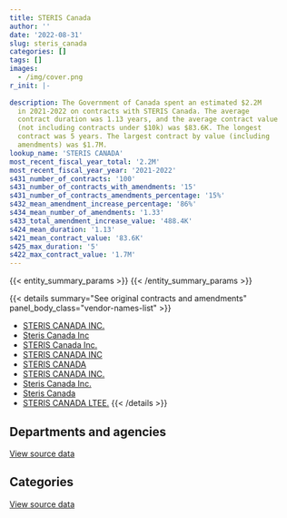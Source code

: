 ```yaml
---
title: STERIS Canada
author: ''
date: '2022-08-31'
slug: steris_canada
categories: []
tags: []
images:
  - /img/cover.png
r_init: |-
  
description: The Government of Canada spent an estimated $2.2M
  in 2021-2022 on contracts with STERIS Canada. The average
  contract duration was 1.13 years, and the average contract value
  (not including contracts under $10k) was $83.6K. The longest
  contract was 5 years. The largest contract by value (including
  amendments) was $1.7M.
lookup_name: 'STERIS CANADA'
most_recent_fiscal_year_total: '2.2M'
most_recent_fiscal_year_year: '2021-2022'
s431_number_of_contracts: '100'
s431_number_of_contracts_with_amendments: '15'
s431_number_of_contracts_amendments_percentage: '15%'
s432_mean_amendment_increase_percentage: '86%'
s434_mean_number_of_amendments: '1.33'
s433_total_amendment_increase_value: '488.4K'
s424_mean_duration: '1.13'
s421_mean_contract_value: '83.6K'
s425_max_duration: '5'
s422_max_contract_value: '1.7M'
---
```


<script src="/rmarkdown-libs/htmlwidgets/htmlwidgets.js"></script>
<link href="/rmarkdown-libs/datatables-css/datatables-crosstalk.css" rel="stylesheet" />
<script src="/rmarkdown-libs/datatables-binding/datatables.js"></script>
<script src="/rmarkdown-libs/jquery/jquery-3.6.0.min.js"></script>
<link href="/rmarkdown-libs/dt-core-bootstrap/css/dataTables.bootstrap.min.css" rel="stylesheet" />
<link href="/rmarkdown-libs/dt-core-bootstrap/css/dataTables.bootstrap.extra.css" rel="stylesheet" />
<script src="/rmarkdown-libs/dt-core-bootstrap/js/jquery.dataTables.min.js"></script>
<script src="/rmarkdown-libs/dt-core-bootstrap/js/dataTables.bootstrap.min.js"></script>
<link href="/rmarkdown-libs/crosstalk/css/crosstalk.min.css" rel="stylesheet" />
<script src="/rmarkdown-libs/crosstalk/js/crosstalk.min.js"></script>
<script src="/rmarkdown-libs/htmlwidgets/htmlwidgets.js"></script>
<link href="/rmarkdown-libs/datatables-css/datatables-crosstalk.css" rel="stylesheet" />
<script src="/rmarkdown-libs/datatables-binding/datatables.js"></script>
<script src="/rmarkdown-libs/jquery/jquery-3.6.0.min.js"></script>
<link href="/rmarkdown-libs/dt-core-bootstrap/css/dataTables.bootstrap.min.css" rel="stylesheet" />
<link href="/rmarkdown-libs/dt-core-bootstrap/css/dataTables.bootstrap.extra.css" rel="stylesheet" />
<script src="/rmarkdown-libs/dt-core-bootstrap/js/jquery.dataTables.min.js"></script>
<script src="/rmarkdown-libs/dt-core-bootstrap/js/dataTables.bootstrap.min.js"></script>
<link href="/rmarkdown-libs/crosstalk/css/crosstalk.min.css" rel="stylesheet" />
<script src="/rmarkdown-libs/crosstalk/js/crosstalk.min.js"></script>

{{< entity_summary_params >}}
{{< /entity_summary_params >}}

{{< details summary="See original contracts and amendments" panel_body_class="vendor-names-list" >}}
- [STERIS CANADA INC.](https://search.open.canada.ca/en/ct/?sort=contract_value_f%20desc&page=1&search_text=%22STERIS%20CANADA%20INC.%22)
- [Steris Canada Inc](https://search.open.canada.ca/en/ct/?sort=contract_value_f%20desc&page=1&search_text=%22Steris%20Canada%20Inc%22)
- [STERIS Canada Inc.](https://search.open.canada.ca/en/ct/?sort=contract_value_f%20desc&page=1&search_text=%22STERIS%20Canada%20Inc.%22)
- [STERIS CANADA INC](https://search.open.canada.ca/en/ct/?sort=contract_value_f%20desc&page=1&search_text=%22STERIS%20CANADA%20INC%22)
- [STERIS CANADA](https://search.open.canada.ca/en/ct/?sort=contract_value_f%20desc&page=1&search_text=%22STERIS%20CANADA%22)
- [STERIS CANADA INC.](https://search.open.canada.ca/en/ct/?sort=contract_value_f%20desc&page=1&search_text=%22STERIS%20%20CANADA%20INC.%22)
- [Steris Canada Inc.](https://search.open.canada.ca/en/ct/?sort=contract_value_f%20desc&page=1&search_text=%22Steris%20Canada%20Inc.%22)
- [Steris Canada](https://search.open.canada.ca/en/ct/?sort=contract_value_f%20desc&page=1&search_text=%22Steris%20Canada%22)
- [STERIS CANADA LTEE.](https://search.open.canada.ca/en/ct/?sort=contract_value_f%20desc&page=1&search_text=%22STERIS%20CANADA%20LTEE.%22)
{{< /details >}}

## Departments and agencies

<div id="htmlwidget-1" style="width:100%;height:auto;" class="datatables html-widget"></div>
<script type="application/json" data-for="htmlwidget-1">{"x":{"style":"bootstrap","filter":"none","vertical":false,"data":[["<a href=\"/departments/aafc-aac/\">Agriculture and Agri-Food Canada<\/a>","<a href=\"/departments/cfia-acia/\">Canadian Food Inspection Agency<\/a>","<a href=\"/departments/dfo-mpo/\">Fisheries and Oceans Canada<\/a>","<a href=\"/departments/dnd-mdn/\">National Defence<\/a>","<a href=\"/departments/ec/\">Environment and Climate Change Canada<\/a>","<a href=\"/departments/hc-sc/\">Health Canada<\/a>","<a href=\"/departments/isc-sac/\">Indigenous Services Canada<\/a>","<a href=\"/departments/nrc-cnrc/\">National Research Council Canada<\/a>","<a href=\"/departments/nrcan-rncan/\">Natural Resources Canada<\/a>","<a href=\"/departments/phac-aspc/\">Public Health Agency of Canada<\/a>"],[130049.57,184267.08,12693.68,null,23961.76,22262.84,null,126299.15,11569.34,36403.37],[232131.76,91637.77,8773.78,6526.57,91778.32,50385.92,6583.4,132335.96,null,22345.06],[128854.11,254980.12,15621.61,123112.94,52427.76,9610.27,15808.82,1198586.72,null,29985.1],[175525.2,109374.79,15621.61,132661.01,37339.43,39845.99,9268.73,1720805.58,null,7804.34]],"container":"<table class=\"table table-striped table-hover row-border order-column display\">\n  <thead>\n    <tr>\n      <th>Department<\/th>\n      <th>2018-2019<\/th>\n      <th>2019-2020<\/th>\n      <th>2020-2021<\/th>\n      <th>2021-2022<\/th>\n    <\/tr>\n  <\/thead>\n<\/table>","options":{"order":[[4,"desc"]],"pageLength":10,"autoWidth":true,"columnDefs":[{"targets":1,"render":"function(data, type, row, meta) {\n    return type !== 'display' ? data : DTWidget.formatCurrency(data, \"$\", 2, 3, \",\", \".\", true, null);\n  }"},{"targets":2,"render":"function(data, type, row, meta) {\n    return type !== 'display' ? data : DTWidget.formatCurrency(data, \"$\", 2, 3, \",\", \".\", true, null);\n  }"},{"targets":3,"render":"function(data, type, row, meta) {\n    return type !== 'display' ? data : DTWidget.formatCurrency(data, \"$\", 2, 3, \",\", \".\", true, null);\n  }"},{"targets":4,"render":"function(data, type, row, meta) {\n    return type !== 'display' ? data : DTWidget.formatCurrency(data, \"$\", 2, 3, \",\", \".\", true, null);\n  }"},{"width":"16%","targets":[1,2,3,4]},{"className":"dt-right","targets":[1,2,3,4]}],"orderClasses":false}},"evals":["options.columnDefs.0.render","options.columnDefs.1.render","options.columnDefs.2.render","options.columnDefs.3.render"],"jsHooks":[]}</script>
<p class="text-right">
<a href="https://github.com/GoC-Spending/contracts-data/tree/main/data/out/vendors/steris_canada/summary_by_fiscal_year_by_department.csv" class="source-data-link btn btn-link">View source data</a>
</p>

## Categories

<div id="htmlwidget-2" style="width:100%;height:auto;" class="datatables html-widget"></div>
<script type="application/json" data-for="htmlwidget-2">{"x":{"style":"bootstrap","filter":"none","vertical":false,"data":[["<a href=\"/categories/facilities_and_construction/\">Facilities and construction<\/a>","<a href=\"/categories/professional_services/\">Professional services<\/a>","<a href=\"/categories/medical/\">Medical<\/a>","<a href=\"/categories/industrial_products_and_services/\">Industrial products and services<\/a>"],[379977.4,null,null,167529.39],[448907.72,3659.57,null,189931.25],[412977.15,30357.79,null,1385652.5],[338080.8,45336.16,41603.13,1823226.59]],"container":"<table class=\"table table-striped table-hover row-border order-column display\">\n  <thead>\n    <tr>\n      <th>Category<\/th>\n      <th>2018-2019<\/th>\n      <th>2019-2020<\/th>\n      <th>2020-2021<\/th>\n      <th>2021-2022<\/th>\n    <\/tr>\n  <\/thead>\n<\/table>","options":{"order":[[4,"desc"]],"dom":"t","pageLength":30,"autoWidth":true,"columnDefs":[{"targets":1,"render":"function(data, type, row, meta) {\n    return type !== 'display' ? data : DTWidget.formatCurrency(data, \"$\", 2, 3, \",\", \".\", true, null);\n  }"},{"targets":2,"render":"function(data, type, row, meta) {\n    return type !== 'display' ? data : DTWidget.formatCurrency(data, \"$\", 2, 3, \",\", \".\", true, null);\n  }"},{"targets":3,"render":"function(data, type, row, meta) {\n    return type !== 'display' ? data : DTWidget.formatCurrency(data, \"$\", 2, 3, \",\", \".\", true, null);\n  }"},{"targets":4,"render":"function(data, type, row, meta) {\n    return type !== 'display' ? data : DTWidget.formatCurrency(data, \"$\", 2, 3, \",\", \".\", true, null);\n  }"},{"width":"16%","targets":[1,2,3,4]},{"className":"dt-right","targets":[1,2,3,4]}],"orderClasses":false,"lengthMenu":[10,25,30,50,100]}},"evals":["options.columnDefs.0.render","options.columnDefs.1.render","options.columnDefs.2.render","options.columnDefs.3.render"],"jsHooks":[]}</script>
<p class="text-right">
<a href="https://github.com/GoC-Spending/contracts-data/tree/main/data/out/vendors/steris_canada/summary_by_fiscal_year_by_category.csv" class="source-data-link btn btn-link">View source data</a>
</p>
